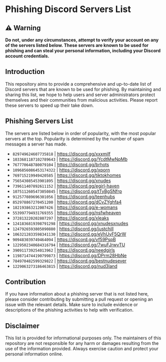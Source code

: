 # Phishing Discord Servers List

## ⚠️ Warning

**Do not, under any circumstances, attempt to verify your account on any of the servers listed below. These servers are known to be used for phishing and can steal your personal information, including your Discord account credentials.**

## Introduction

This repository aims to provide a comprehensive and up-to-date list of Discord servers that are known to be used for phishing. By maintaining and sharing this list, we hope to help users and server administrators protect themselves and their communities from malicious activities. Please report these servers to speed up their take down.

## Phishing Servers List

The servers are listed below in order of popularity, with the most popular servers at the top. Popularity is determined by the number of spam messages a server has made.

- `829749624607735818`  | https://discord.gg/xxxmilf
- `1033681187102789643` | https://discord.gg/YcdtMwNpMb
- `767770648780079104`  | https://discord.gg/brhots
- `1096856086453174322` | https://discord.gg/xporn
- `769715219949420585`  | https://discord.gg/tiktokhomes
- `756543085453901895`  | https://discord.gg/xnudes
- `739611407892611152`  | https://discord.gg/egirl-haven
- `1075112605473050845` | https://discord.gg/tTyBgSNfrp
- `912577089696301056`  | https://discord.gg/teenhubs
- `852978867270451200`  | https://discord.gg/dCvZYghfa4
- `182193863212007426`  | https://discord.gg/e-womans
- `553997794931769355`  | https://discord.gg/nsfwheaven
- `372813220202807297`  | https://discord.gg/xleaks
- `1241836819398791298` | https://discord.gg/xnudesxnudes
- `1247926593805090880` | https://discord.gg/justchill
- `1063212833598341130` | https://discord.gg/eVhUyF5QrW
- `909483039749464094`  | https://discord.gg/vf59PspB
- `1229502340684316794` | https://discord.gg/7wuFJrwvTU
- `390911739254013962`  | https://discord.gg/needgirls
- `1198714744190799873` | https://discord.gg/DPrm28HbNe
- `784970482599329822`  | https://discord.gg/bestnudesever
- `1229063273186463815` | https://discord.gg/nud3land

## Contribution

If you have information about a phishing server that is not listed here, please consider contributing by submitting a pull request or opening an issue with the relevant details. Make sure to include evidence or descriptions of the phishing activities to help with verification.

## Disclaimer

This list is provided for informational purposes only. The maintainers of this repository are not responsible for any harm or damages resulting from the use of the information provided. Always exercise caution and protect your personal information online.
